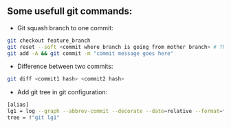 ## Some usefull git commands:


* Git squash branch to one commit:
``` bash
git checkout feature_branch
git reset --soft <commit where branch is going from mother branch> # This will move local branch pointer also
git add -A && git commit -m "commit message goes here"
```

* Difference between two commits:
``` bash
git diff <commit1 hash> <commit2 hash>
```

* Add git tree in git configuration:
``` bash
[alias]
lg1 = log --graph --abbrev-commit --decorate --date=relative --format=format:'%C(bold blue)%h%C(reset) - %C(bold green)(%ar)%C(reset) %C(white)%s%C(reset) %C(dim white)- %an%C(reset)%C(bold yellow)%d%C(reset)' --all
tree = !"git lg1"
```
